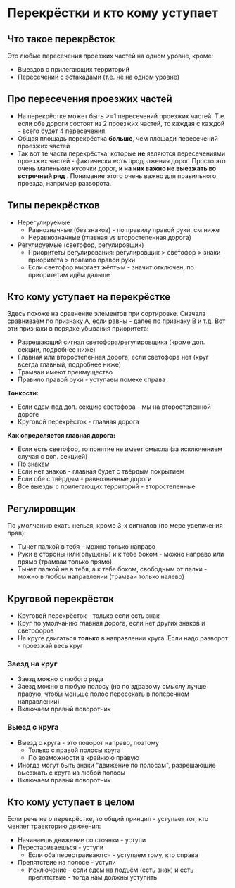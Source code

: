 # Перекрёстки и кто кому уступает
## Что такое перекрёсток
Это любые пересечения проезжих частей на одном уровне, кроме:

* Выездов с прилегающих территорий
* Пересечений с эстакадами (т.е. не на одном уровне)
  
## Про пересечения проезжих частей
* На перекрёстке может быть >=1 пересечений проезжих частей. Т.е. если обе дороги состоят из 2 проезжих частей, то каждая с каждой - всего будет 4 пересечения. 
* Общая площадь перекрёстка **больше**, чем площади пересечений проезжих частей
* Так вот те части перекрёстка, которые **не** являются пересечениями проезжих частей  - фактически есть продолжения дорог. Просто это очень маленькие кусочки дорог, **и на них важно не выезжать во встречный ряд** . Понимание этого очень важно для правильного проезда, например разворота.

    
## Типы перекрёстков
* Нерегулируемые
    * Равнозначные (без знаков) - по правилу правой руки, см ниже
    * Неравнозначные (главная vs второстепенная дорога)
* Регулируемые (светофор, регулировщик) 
    * Приоритеты регулирования: регулировщик > светофор > знаки приоритета > правило правой руки
    * Если светофор миргает жёлтым - значит отключен, по приоритетам идём дальше

## Кто кому уступает на перекрёстке
Здесь похоже на сравнение элементов при сортировке. Сначала сравниваем по признаку A, если равны - далее по признаку B и т.д. Вот эти признаки в порядке убывания приоритета:

* Разрешающий сигнал светофора/регулировщика (кроме доп. секции, подробнее ниже)
* Главная или второстепенная дорога, если светофора нет (круг всегда главный, подробнее ниже)
* Трамваи имеют преимущество
* Правило правой руки - уступаем помехе справа

**Тонкости:**

* Если едем под доп. секцию светофора - мы на второстепенной дороге
* Круговой перекрёсток - главная дорога

**Как определяется главная дорога:**

* Если есть светофор, то понятие не имеет смысла (за исключением случая с доп. секцией)
* По знакам
* Если нет знаков - главная будет с твёрдым покрытием
* Если обе с твёрдым - равнозначные дороги
* Все выезды с прилегающих территорий - второстепенные

## Регулировщик
По умолчанию ехать нельзя, кроме 3-х сигналов (по мере увеличения прав):

* Тычет палкой в тебя - можно только направо
* Руки в стороны (или опущены) и к тебе боком - можно направо или прямо (трамваи только прямо)
* Тычет палкой не в тебя, а к тебе боком, свободным от палки - можно в любом направлении (трамваи только налево)

## Круговой перекрёсток
* Круговой перекрёсток - только если есть знак
* Круг по умолчанию главная дорога, если нет других знаков и светофоров
* На круге двигаться **только**  в направлении круга. Если надо разворот - проезжай весь круг

### Заезд на круг
* Заезд можно с любого ряда
* Заезд можно в любую полосу (но по здравому смыслу лучше правую, чтобы меньше полос пересекать в поперечном направлении)
* Включаем правый поворотник

### Выезд с круга
* Выезд с круга - это поворот направо, поэтому
    * Только с правой полосы круга
    * По возможности в крайнюю правую
* Иногда могут быть знаки "движение по полосам", разрешающие выезжать с круга из любой полосы
* Включаем правый поворотник

## Кто кому уступает в целом
Если речь не о перекрёстке, то общий принцип - уступает тот, кто меняет траекторию движения:

* Начинаешь движение со стоянки - уступи
* Перестариваешься - уступи
    * Если оба перестраиваются - уступаем тому, кто справа
* Препятствие на полосе - уступи
    * Исключение - если едем на подъём (есть знак) и есть препятствие - тогда нам должны уступить